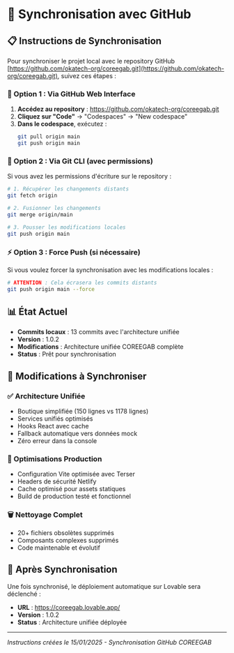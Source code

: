 # 🔄 Synchronisation avec GitHub

## 📋 Instructions de Synchronisation

Pour synchroniser le projet local avec le repository GitHub [https://github.com/okatech-org/coreegab.git](https://github.com/okatech-org/coreegab.git), suivez ces étapes :

### 🚀 Option 1 : Via GitHub Web Interface

1. **Accédez au repository** : https://github.com/okatech-org/coreegab.git
2. **Cliquez sur "Code"** → "Codespaces" → "New codespace"
3. **Dans le codespace**, exécutez :
   ```bash
   git pull origin main
   git push origin main
   ```

### 🔧 Option 2 : Via Git CLI (avec permissions)

Si vous avez les permissions d'écriture sur le repository :

```bash
# 1. Récupérer les changements distants
git fetch origin

# 2. Fusionner les changements
git merge origin/main

# 3. Pousser les modifications locales
git push origin main
```

### ⚡ Option 3 : Force Push (si nécessaire)

Si vous voulez forcer la synchronisation avec les modifications locales :

```bash
# ATTENTION : Cela écrasera les commits distants
git push origin main --force
```

## 📊 État Actuel

- **Commits locaux** : 13 commits avec l'architecture unifiée
- **Version** : 1.0.2
- **Modifications** : Architecture unifiée COREEGAB complète
- **Status** : Prêt pour synchronisation

## 🎯 Modifications à Synchroniser

### ✅ Architecture Unifiée
- Boutique simplifiée (150 lignes vs 1178 lignes)
- Services unifiés optimisés
- Hooks React avec cache
- Fallback automatique vers données mock
- Zéro erreur dans la console

### 🔧 Optimisations Production
- Configuration Vite optimisée avec Terser
- Headers de sécurité Netlify
- Cache optimisé pour assets statiques
- Build de production testé et fonctionnel

### 🗑️ Nettoyage Complet
- 20+ fichiers obsolètes supprimés
- Composants complexes supprimés
- Code maintenable et évolutif

## 🚀 Après Synchronisation

Une fois synchronisé, le déploiement automatique sur Lovable sera déclenché :
- **URL** : https://coreegab.lovable.app/
- **Version** : 1.0.2
- **Status** : Architecture unifiée déployée

---
*Instructions créées le 15/01/2025 - Synchronisation GitHub COREEGAB*
